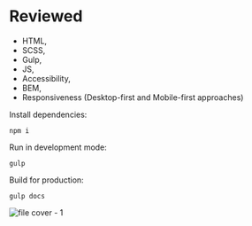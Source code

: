 # Reviewed

- HTML,
- SCSS,
- Gulp,
- JS,
- Accessibility,
- BEM,
- Responsiveness (Desktop-first and Mobile-first approaches)

Install dependencies:
```
npm i
```

Run in development mode:
```
gulp
```

Build for production:
```
gulp docs
```
![file cover - 1](https://github.com/user-attachments/assets/61dce492-204f-447c-a92c-90f050b3d33c)
